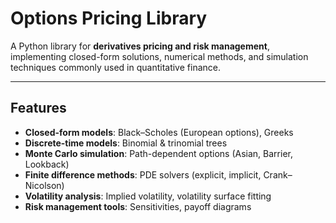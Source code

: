# Options Pricing Library

A Python library for **derivatives pricing and risk management**, implementing closed-form solutions, numerical methods, and simulation techniques commonly used in quantitative finance.

---

## Features
- **Closed-form models**: Black–Scholes (European options), Greeks
- **Discrete-time models**: Binomial & trinomial trees
- **Monte Carlo simulation**: Path-dependent options (Asian, Barrier, Lookback)
- **Finite difference methods**: PDE solvers (explicit, implicit, Crank–Nicolson)
- **Volatility analysis**: Implied volatility, volatility surface fitting
- **Risk management tools**: Sensitivities, payoff diagrams

